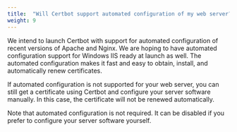 ```yaml
---
title:  "Will Certbot support automated configuration of my web server?"
weight: 9
---
```


We intend to launch Certbot with support for automated configuration of recent versions of Apache and Nginx. We are hoping to have automated configuration support for Windows IIS ready at launch as well. The automated configuration makes it fast and easy to obtain, install, and automatically renew certificates.

If automated configuration is not supported for your web server, you can still get a certificate using Certbot and configure your server software manually. In this case, the certificate will not be renewed automatically.

Note that automated configuration is not required. It can be disabled if you prefer to configure your server software yourself.
